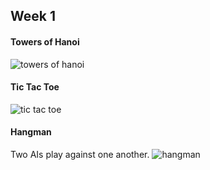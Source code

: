 ## Week 1

#### Towers of Hanoi
![towers of hanoi](https://github.com/vveleva/appacademy/blob/master/images/towers_of_hanoi.png)


#### Tic Tac Toe
![tic tac toe](https://github.com/vveleva/appacademy/blob/master/images/tic_tac_toe.png)


#### Hangman
Two AIs play against one another.
![hangman](https://github.com/vveleva/appacademy/blob/master/images/hangman.png)

